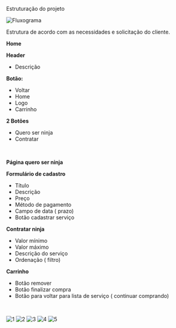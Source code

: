 
Estruturação do projeto 

![Fluxograma](https://user-images.githubusercontent.com/38039737/176336242-cdb1128a-525d-4f93-b82f-3c01908013df.png)


Estrutura de acordo com as necessidades e solicitação do cliente.

**Home**

**Header**

- Descrição

**Botão:**

- Voltar
- Home
- Logo
- Carrinho

**2 Botões**

- Quero ser ninja
- Contratar

‌

**Página quero ser ninja**

**Formulário de cadastro**

- Título
- Descrição
- Preço
- Método de pagamento
- Campo de data ( prazo)
- Botão cadastrar serviço

**Contratar ninja**

- Valor mínimo
- Valor máximo
- Descrição do serviço
- Ordenação ( filtro)

**Carrinho**

- Botão remover
- Botão finalizar compra
- Botão para voltar para lista de serviço ( continuar comprando)

‌

![1](https://user-images.githubusercontent.com/38039737/176337032-8e033f3f-0988-465d-a3ba-856736454046.png)
![2](https://user-images.githubusercontent.com/38039737/176337036-d6422d7e-2cc0-4cd4-9d18-5b8e15ad53e0.png)
![3](https://user-images.githubusercontent.com/38039737/176337038-2d90edee-11dc-4a67-a238-91ecdffb82b6.png)
![4](https://user-images.githubusercontent.com/38039737/176337040-294c0400-6470-4708-8f74-41d62d0422ca.png)
![5](https://user-images.githubusercontent.com/38039737/176337041-87d7f63c-afee-4167-a383-b5d563202dc2.png)


‌
